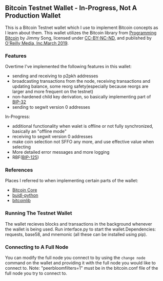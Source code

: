 ## Bitcoin Testnet Wallet - In-Progress, Not A Production Wallet
This is a Bitcoin Testnet wallet which I use to implement Bitcoin concepts as I learn about them.
This wallet utilizes the Bitcoin library from [Programming Bitcoin](https://www.oreilly.com/library/view/programming-bitcoin/9781492031482/) by Jimmy Song, licensed under [CC-BY-NC-ND](https://creativecommons.org/licenses/by-nc-nd/4.0/legalcode), and published by [O'Reilly Media, Inc.March 2019](https://learning.oreilly.com/library/publisher/oreilly-media-inc/). 

### Features
Overtime I've implemented the following features in this wallet:
- sending and receiving to p2pkh addresses
- broadcasting transactions from the node, receiving transactions and updating balance, some reorg safety(especially because reorgs are larger and more frequent on the testnet)
- non-hardened child key derivation, so basically implementing part of [BIP-32](https://github.com/bitcoin/bips/blob/master/bip-0032.mediawiki)
- sending to segwit version 0 addresses

In-Progress:
- additional functionality when walet is offline or not fully synchronized, basically an "offline mode"
- receiving to segwit version 0 addresses
- make coin selection not SFFO any more, and use effective value when selecting
- More detailed error messages and more logging
- RBF([BIP-125](https://github.com/bitcoin/bips/blob/master/bip-0125.mediawiki))

### References
Places I referred to when implementing certain parts of the wallet:
- [Bitcoin Core](https://github.com/bitcoin/bitcoin)
- [buidl-python](https://github.com/buidl-bitcoin/buidl-python/blob/main/LICENSE.md)
- [bitcoinlib](https://github.com/1200wd/bitcoinlib)

### Running The Testnet Wallet
The wallet recieves blocks and transactions in the background whenever the wallet is being used. Run interface.py to start the wallet.Dependencies: requests, base58, and mnemonic (all these can be installed using pip).

### Connecting to A Full Node
You can modify the full node you connect to by using the `change node` command on the wallet and providing it with the full node you would like to connect to.
Note: "peerbloomfilters=1" must be in the bitcoin.conf file of the full node you try to connect to.
